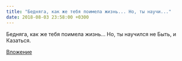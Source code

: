 ```yaml
---
title: "Бедняга, как же тебя поимела жизнь... Но, ты научи..."
date: 2018-08-03 23:58:00 +0300
---
```


Бедняга, как же тебя поимела жизнь... Но, ты научился не Быть, и Казаться.

[Вложение](/assets/vk_photos/1/8ijzLPKxRcY.jpg)
